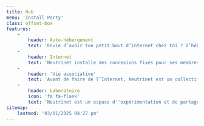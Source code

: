 ```yaml
---
title: Hub
menu: 'Install Party'
class: offset-box
features:
    -
        header: Auto-hébergement
        text: 'Envie d’avoir ton petit bout d’internet chez toi ? D’héberger ton propre mail ou ton cloud maison dans la cave ou dans le salon ? Sur un petit boitier faible consommation (brique internet) ou sur un ordinateur de récupération (parpaing internet), c’est possible avec le VPN de Neutrinet.'
    -
        header: Internet
        text: 'Neutrinet installe des connexions fixes pour ses membres ou des personnes sans papiers et propose un VPN avec une IP fixe pour permettre à chacun·e de s''auto-héberger. Acteur à part entière du réseau, Neutrinet est aussi présent dans des points d''interconnexion en Belgique et aux Pays-Bas.'
    -
        header: 'Vie associative'
        text: 'Avant de faire de l’Internet, Neutrinet est un collectif existant légalement sous la forme de l’ASBL et fonctionnant en différents groupes de travail actifs sur différentes thématiques. La prise de décision se fait collectivement, et les réunions, comme nos AG, sont ouvertes à tous·tes.'
    -
        header: Laboratoire
        icon: 'fa fa-flask'
        text: 'Neutrinet est un espace d''expérimentation et de partage de connaissances, où chacun·e peut venir apprendre à son rythme. Neutrinet organise des ateliers pour permettre à ses membres de comprendre les rouages d''internet, d''expérimenter la gestion d''un serveur, ou encore de maîtriser l''infrastructure de l''association.'
sitemap:
    lastmod: '03/01/2025 04:27 pm'
---
```


